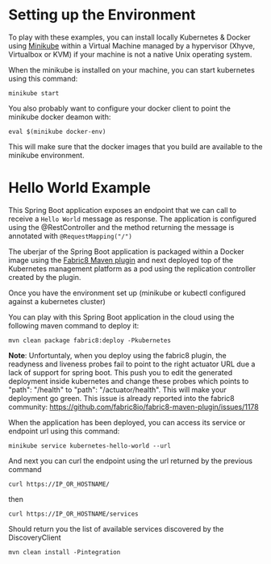 # Setting up the Environment

To play with these examples, you can install locally Kubernetes & Docker using [Minikube](https://kubernetes.io/docs/getting-started-guides/minikube/) within a Virtual Machine
managed by a hypervisor (Xhyve, Virtualbox or KVM) if your machine is not a native Unix operating system.

  
When the minikube  is installed on your machine, you can start kubernetes using this command:
```
minikube start
```

You also probably want to configure your docker client to point the minikube docker deamon with:
```
eval $(minikube docker-env)
```

This will make sure that the docker images that you build are available to the minikube environment.

# Hello World Example

This Spring Boot application exposes an endpoint that we can call to receive a `Hello World` message as response. The application is configured using the 
@RestController and the method returning the message is annotated with `@RequestMapping("/")` 

The uberjar of the Spring Boot application is packaged within a Docker image using the [Fabric8 Maven plugin](maven.fabric8.io) and next deployed top of the Kubernetes management platform as a pod 
using the replication controller created by the plugin.


Once you have the environment set up (minikube or kubectl configured against a kubernetes cluster)

You can play with this Spring Boot application in the cloud using the following maven command to deploy it:
```
mvn clean package fabric8:deploy -Pkubernetes
```  
   
**Note**: Unfortuntaly, when you deploy using the fabric8 plugin, the readyness and liveness probes fail to point to the right actuator URL due a lack of support for spring boot. 
This push you to edit the generated deployment inside kubernetes and change these probes which points to "path": "/health" to  "path": "/actuator/health". 
This will make your deployment go green. This issue is already reported into the fabric8 community: https://github.com/fabric8io/fabric8-maven-plugin/issues/1178   
   
When the application has been deployed, you can access its service or endpoint url using this command:
```   
minikube service kubernetes-hello-world --url
```
  
And next you can curl the endpoint using the url returned by the previous command

``` 
curl https://IP_OR_HOSTNAME/
```

then

``` 
curl https://IP_OR_HOSTNAME/services
```     

Should return you the list of available services discovered by the DiscoveryClient     
     
``` 
mvn clean install -Pintegration
```
